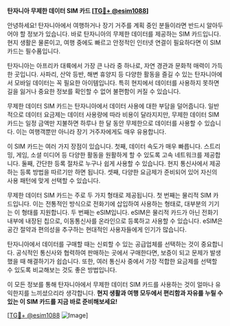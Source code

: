 **탄자니아 무제한 데이터 SIM 카드 [[TG💪+ @esim1088](https://t.me/s/esim1088)]**

안녕하세요! 탄자니아에서 여행하거나 장기 거주를 계획 중인 분들이라면 반드시 알아두어야 할 정보가 있습니다. 바로 탄자니아의 무제한 데이터를 제공하는 SIM 카드입니다. 현지 생활은 물론이고, 여행 중에도 빠르고 안정적인 인터넷 연결이 필요하다면 이 SIM 카드는 필수품입니다.

탄자니아는 아프리카 대륙에서 가장 큰 나라 중 하나로, 자연 경관과 문화적 매력이 가득한 곳입니다. 사파리, 산악 등반, 해변 휴양지 등 다양한 활동을 즐길 수 있는 탄자니아에서 모바일 데이터는 꼭 필요한 아이템입니다. 특히 현지에서 데이터를 사용하지 못하면 길을 잃거나 중요한 정보를 확인할 수 없어 불편함이 커질 수 있습니다.

무제한 데이터 SIM 카드는 탄자니아에서 데이터 사용에 대한 부담을 덜어줍니다. 일반적으로 데이터 요금제는 데이터 사용량에 따라 비용이 달라지지만, 무제한 데이터 SIM 카드는 일정 금액만 지불하면 하루나 한 달 동안 무제한으로 데이터를 사용할 수 있습니다. 이는 여행객뿐만 아니라 장기 거주자에게도 매우 유용합니다.

이 SIM 카드는 여러 가지 장점이 있습니다. 첫째, 데이터 속도가 매우 빠릅니다. 스트리밍, 게임, 소셜 미디어 등 다양한 활동을 원활하게 할 수 있도록 고속 네트워크를 제공합니다. 둘째, 간단한 등록 절차로 누구나 쉽게 사용할 수 있습니다. 현지 통신사에서 제공하는 등록 방법을 따르기만 하면 됩니다. 셋째, 다양한 요금제가 준비되어 있어 자신의 사용 패턴에 맞게 선택할 수 있습니다.

무제한 데이터 SIM 카드는 주로 두 가지 형태로 제공됩니다. 첫 번째는 물리적 SIM 카드입니다. 이는 전통적인 방식으로 전화기에 삽입하여 사용하는 형태로, 대부분의 기기는 이 형태를 지원합니다. 두 번째는 eSIM입니다. eSIM은 물리적 카드가 아닌 전화기 내부에 내장된 칩으로, 이동통신사를 온라인으로 등록하고 사용할 수 있습니다. eSIM은 공간 절약과 편의성을 추구하는 현대적인 사용자들에게 인기가 많습니다.

탄자니아에서 데이터를 구매할 때는 신뢰할 수 있는 공급업체를 선택하는 것이 중요합니다. 공식적인 통신사와 협력하여 판매하는 곳에서 구매한다면, 보증이 되고 문제가 발생했을 때 해결하기가 쉽습니다. 또한, 여러 통신사 중에서 가장 적합한 요금제를 선택할 수 있도록 비교해보는 것도 좋은 방법입니다.

이 모든 정보를 통해 탄자니아에서 무제한 데이터 SIM 카드를 사용하는 것이 얼마나 유익한지를 느끼셨으리라 생각합니다. **현지 생활과 여행 모두에서 편리함과 자유를 누릴 수 있는 이 SIM 카드를 지금 바로 준비해보세요!** 

[[TG💪+ @esim1088](https://t.me/s/esim1088) ![Image](https://i.postimg.cc/Y0z9fWf4/image.png)]